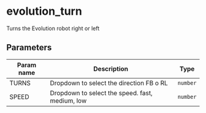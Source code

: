 evolution_turn
==============

Turns the Evolution robot right or left

Parameters
----------

| Param name | Description | Type     |
 ------------|-------------|----------
| TURNS     | Dropdown to select the direction FB o RL  | `number` |
| SPEED    | Dropdown to select the speed. fast, medium, low | `number` |
